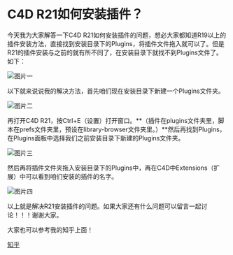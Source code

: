 # C4D R21如何安装插件？

今天我为大家解答一下C4D R21如何安装插件的问题，想必大家都知道R19以上的插件安装方法，直接找到安装目录下的Plugins，将插件文件拖入就可以了。但是R21的插件安装与之前的就有所不同了，在安装目录下就找不到Plugins文件了。如下：

![图片一](picture/boke1/picture_1.jpg)

以下就来说说我的解决方法，首先咱们现在安装目录下新建一个Plugins文件夹。

![图片二](picture/boke1/picture_2.jpg)

再打开C4D R21，按Ctrl+E（设置）打开窗口。**（插件在plugins文件夹里，脚本在prefs文件夹里，预设在library-browser文件夹里。）**然后再找到Plugins，在Plugins面板中选择我们之前安装目录下新建的Plugins文件夹。

![图片三](picture/boke1/picture_3.jpg)

然后再将插件文件夹拖入安装目录下的Plugins中，再在C4D中Extensions（扩展）中可以看到咱们安装的插件的名字。

![图片四](picture/boke1/picture_4.jpg)

以上就是解决R21安装插件的问题。如果大家还有什么问题可以留言一起讨论！！！谢谢大家。

大家也可以参考我的知乎上面！

<a href="https://zhuanlan.zhihu.com/p/372989696" target="_blank">知乎</a>
